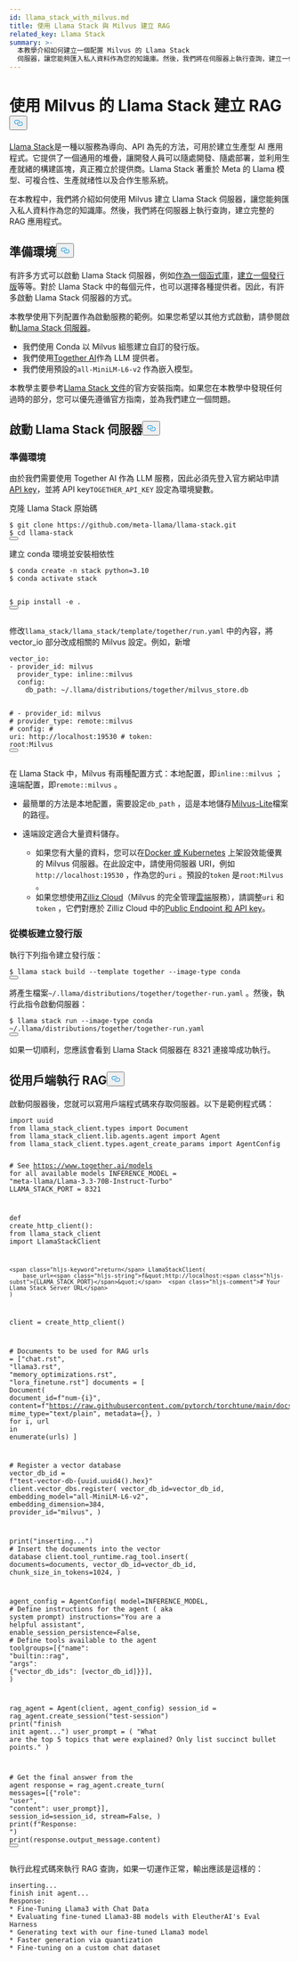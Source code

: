 ```yaml
---
id: llama_stack_with_milvus.md
title: 使用 Llama Stack 與 Milvus 建立 RAG
related_key: Llama Stack
summary: >-
  本教學介紹如何建立一個配置 Milvus 的 Llama Stack
  伺服器，讓您能夠匯入私人資料作為您的知識庫。然後，我們將在伺服器上執行查詢，建立一個完整的 RAG 應用程式。
---
```

<h1 id="Build-RAG-with-Llama-Stack-with-Milvus" class="common-anchor-header">使用 Milvus 的 Llama Stack 建立 RAG<button data-href="#Build-RAG-with-Llama-Stack-with-Milvus" class="anchor-icon" translate="no">
      <svg translate="no"
        aria-hidden="true"
        focusable="false"
        height="20"
        version="1.1"
        viewBox="0 0 16 16"
        width="16"
      >
        <path
          fill="#0092E4"
          fill-rule="evenodd"
          d="M4 9h1v1H4c-1.5 0-3-1.69-3-3.5S2.55 3 4 3h4c1.45 0 3 1.69 3 3.5 0 1.41-.91 2.72-2 3.25V8.59c.58-.45 1-1.27 1-2.09C10 5.22 8.98 4 8 4H4c-.98 0-2 1.22-2 2.5S3 9 4 9zm9-3h-1v1h1c1 0 2 1.22 2 2.5S13.98 12 13 12H9c-.98 0-2-1.22-2-2.5 0-.83.42-1.64 1-2.09V6.25c-1.09.53-2 1.84-2 3.25C6 11.31 7.55 13 9 13h4c1.45 0 3-1.69 3-3.5S14.5 6 13 6z"
        ></path>
      </svg>
    </button></h1><p><a href="https://github.com/meta-llama/llama-stack/tree/main">Llama Stack</a>是一種以服務為導向、API 為先的方法，可用於建立生產型 AI 應用程式。它提供了一個通用的堆疊，讓開發人員可以隨處開發、隨處部署，並利用生產就緒的構建區塊，真正獨立於提供商。Llama Stack 著重於 Meta 的 Llama 模型、可複合性、生產就绪性以及合作生態系統。</p>
<p>在本教程中，我們將介紹如何使用 Milvus 建立 Llama Stack 伺服器，讓您能夠匯入私人資料作為您的知識庫。然後，我們將在伺服器上執行查詢，建立完整的 RAG 應用程式。</p>
<h2 id="Preparing-the-Environment" class="common-anchor-header">準備環境<button data-href="#Preparing-the-Environment" class="anchor-icon" translate="no">
      <svg translate="no"
        aria-hidden="true"
        focusable="false"
        height="20"
        version="1.1"
        viewBox="0 0 16 16"
        width="16"
      >
        <path
          fill="#0092E4"
          fill-rule="evenodd"
          d="M4 9h1v1H4c-1.5 0-3-1.69-3-3.5S2.55 3 4 3h4c1.45 0 3 1.69 3 3.5 0 1.41-.91 2.72-2 3.25V8.59c.58-.45 1-1.27 1-2.09C10 5.22 8.98 4 8 4H4c-.98 0-2 1.22-2 2.5S3 9 4 9zm9-3h-1v1h1c1 0 2 1.22 2 2.5S13.98 12 13 12H9c-.98 0-2-1.22-2-2.5 0-.83.42-1.64 1-2.09V6.25c-1.09.53-2 1.84-2 3.25C6 11.31 7.55 13 9 13h4c1.45 0 3-1.69 3-3.5S14.5 6 13 6z"
        ></path>
      </svg>
    </button></h2><p>有許多方式可以啟動 Llama Stack 伺服器，例如<a href="https://llama-stack.readthedocs.io/en/latest/distributions/importing_as_library.html">作為一個函式庫</a>，<a href="https://llama-stack.readthedocs.io/en/latest/distributions/building_distro.html">建立一個發行版</a>等等。對於 Llama Stack 中的每個元件，也可以選擇各種提供者。因此，有許多啟動 Llama Stack 伺服器的方式。</p>
<p>本教學使用下列配置作為啟動服務的範例。如果您希望以其他方式啟動，請參閱啟動<a href="https://llama-stack.readthedocs.io/en/latest/distributions/index.html">Llama Stack 伺服器</a>。</p>
<ul>
<li>我們使用 Conda 以 Milvus 組態建立自訂的發行版。</li>
<li>我們使用<a href="https://llama-stack.readthedocs.io/en/latest/distributions/self_hosted_distro/together.html#via-conda">Together AI</a>作為 LLM 提供者。</li>
<li>我們使用預設的<code translate="no">all-MiniLM-L6-v2</code> 作為嵌入模型。</li>
</ul>
<div class="alert note">
<p>本教學主要參考<a href="https://llama-stack.readthedocs.io/en/latest/index.html">Llama Stack 文件</a>的官方安裝指南。如果您在本教學中發現任何過時的部分，您可以優先遵循官方指南，並為我們建立一個問題。</p>
</div>
<h2 id="Start-Llama-Stack-Server" class="common-anchor-header">啟動 Llama Stack 伺服器<button data-href="#Start-Llama-Stack-Server" class="anchor-icon" translate="no">
      <svg translate="no"
        aria-hidden="true"
        focusable="false"
        height="20"
        version="1.1"
        viewBox="0 0 16 16"
        width="16"
      >
        <path
          fill="#0092E4"
          fill-rule="evenodd"
          d="M4 9h1v1H4c-1.5 0-3-1.69-3-3.5S2.55 3 4 3h4c1.45 0 3 1.69 3 3.5 0 1.41-.91 2.72-2 3.25V8.59c.58-.45 1-1.27 1-2.09C10 5.22 8.98 4 8 4H4c-.98 0-2 1.22-2 2.5S3 9 4 9zm9-3h-1v1h1c1 0 2 1.22 2 2.5S13.98 12 13 12H9c-.98 0-2-1.22-2-2.5 0-.83.42-1.64 1-2.09V6.25c-1.09.53-2 1.84-2 3.25C6 11.31 7.55 13 9 13h4c1.45 0 3-1.69 3-3.5S14.5 6 13 6z"
        ></path>
      </svg>
    </button></h2><h3 id="Prepare-the-Environment" class="common-anchor-header">準備環境</h3><p>由於我們需要使用 Together AI 作為 LLM 服務，因此必須先登入官方網站申請<a href="https://api.together.xyz/settings/api-keys">API key</a>，並將 API key<code translate="no">TOGETHER_API_KEY</code> 設定為環境變數。</p>
<p>克隆 Llama Stack 原始碼</p>
<pre><code translate="no" class="language-bash">$ git <span class="hljs-built_in">clone</span> https://github.com/meta-llama/llama-stack.git
$ <span class="hljs-built_in">cd</span> llama-stack
<button class="copy-code-btn"></button></code></pre>
<p>建立 conda 環境並安裝相依性</p>
<pre><code translate="no" class="language-bash">$ conda create -n stack python=3.10
$ conda activate stack

$ pip install -e .
<button class="copy-code-btn"></button></code></pre>
<p>修改<code translate="no">llama_stack/llama_stack/template/together/run.yaml</code> 中的內容，將 vector_io 部分改成相關的 Milvus 設定。例如，新增</p>
<pre><code translate="no" class="language-yaml"><span class="hljs-attr">vector_io:</span>
<span class="hljs-bullet">-</span> <span class="hljs-attr">provider_id:</span> <span class="hljs-string">milvus</span>
  <span class="hljs-attr">provider_type:</span> <span class="hljs-string">inline::milvus</span>
  <span class="hljs-attr">config:</span>
    <span class="hljs-attr">db_path:</span> <span class="hljs-string">~/.llama/distributions/together/milvus_store.db</span>

<span class="hljs-comment">#  - provider_id: milvus</span>
<span class="hljs-comment">#    provider_type: remote::milvus</span>
<span class="hljs-comment">#    config:</span>
<span class="hljs-comment">#      uri: http://localhost:19530</span>
<span class="hljs-comment">#      token: root:Milvus</span>
<button class="copy-code-btn"></button></code></pre>
<p>在 Llama Stack 中，Milvus 有兩種配置方式：本地配置，即<code translate="no">inline::milvus</code> ；遠端配置，即<code translate="no">remote::milvus</code> 。</p>
<ul>
<li><p>最簡單的方法是本地配置，需要設定<code translate="no">db_path</code> ，這是本地儲存<a href="https://milvus.io/docs/quickstart.md">Milvus-Lite</a>檔案的路徑。</p></li>
<li><p>遠端設定適合大量資料儲存。</p>
<ul>
<li>如果您有大量的資料，您可以在<a href="https://milvus.io/docs/quickstart.md">Docker 或 Kubernetes</a> 上架設效能優異的 Milvus 伺服器。在此設定中，請使用伺服器 URI，例如<code translate="no">http://localhost:19530</code> ，作為您的<code translate="no">uri</code> 。預設的<code translate="no">token</code> 是<code translate="no">root:Milvus</code> 。</li>
<li>如果您想使用<a href="https://zilliz.com/cloud">Zilliz Cloud</a>（Milvus 的完全管理<a href="https://docs.zilliz.com/docs/on-zilliz-cloud-console#free-cluster-details">雲端</a>服務），請調整<code translate="no">uri</code> 和<code translate="no">token</code> ，它們對應於 Zilliz Cloud 中的<a href="https://docs.zilliz.com/docs/on-zilliz-cloud-console#free-cluster-details">Public Endpoint 和 API key</a>。</li>
</ul></li>
</ul>
<h3 id="Build-distribution-from-the-template" class="common-anchor-header">從模板建立發行版</h3><p>執行下列指令建立發行版：</p>
<pre><code translate="no" class="language-bash">$ llama stack build --template together --image-type conda
<button class="copy-code-btn"></button></code></pre>
<p>將產生檔案<code translate="no">~/.llama/distributions/together/together-run.yaml</code> 。然後，執行此指令啟動伺服器：</p>
<pre><code translate="no" class="language-bash">$ llama stack run --image-type conda ~/.llama/distributions/together/together-run.yaml
<button class="copy-code-btn"></button></code></pre>
<p>如果一切順利，您應該會看到 Llama Stack 伺服器在 8321 連接埠成功執行。</p>
<h2 id="Perform-RAG-from-client" class="common-anchor-header">從用戶端執行 RAG<button data-href="#Perform-RAG-from-client" class="anchor-icon" translate="no">
      <svg translate="no"
        aria-hidden="true"
        focusable="false"
        height="20"
        version="1.1"
        viewBox="0 0 16 16"
        width="16"
      >
        <path
          fill="#0092E4"
          fill-rule="evenodd"
          d="M4 9h1v1H4c-1.5 0-3-1.69-3-3.5S2.55 3 4 3h4c1.45 0 3 1.69 3 3.5 0 1.41-.91 2.72-2 3.25V8.59c.58-.45 1-1.27 1-2.09C10 5.22 8.98 4 8 4H4c-.98 0-2 1.22-2 2.5S3 9 4 9zm9-3h-1v1h1c1 0 2 1.22 2 2.5S13.98 12 13 12H9c-.98 0-2-1.22-2-2.5 0-.83.42-1.64 1-2.09V6.25c-1.09.53-2 1.84-2 3.25C6 11.31 7.55 13 9 13h4c1.45 0 3-1.69 3-3.5S14.5 6 13 6z"
        ></path>
      </svg>
    </button></h2><p>啟動伺服器後，您就可以寫用戶端程式碼來存取伺服器。以下是範例程式碼：</p>
<pre><code translate="no" class="language-python"><span class="hljs-keyword">import</span> uuid
<span class="hljs-keyword">from</span> llama_stack_client.types <span class="hljs-keyword">import</span> Document
<span class="hljs-keyword">from</span> llama_stack_client.lib.agents.agent <span class="hljs-keyword">import</span> Agent
<span class="hljs-keyword">from</span> llama_stack_client.types.agent_create_params <span class="hljs-keyword">import</span> AgentConfig

<span class="hljs-comment"># See https://www.together.ai/models for all available models</span>
INFERENCE_MODEL = <span class="hljs-string">&quot;meta-llama/Llama-3.3-70B-Instruct-Turbo&quot;</span>
LLAMA_STACK_PORT = <span class="hljs-number">8321</span>


<span class="hljs-keyword">def</span> <span class="hljs-title function_">create_http_client</span>():
    <span class="hljs-keyword">from</span> llama_stack_client <span class="hljs-keyword">import</span> LlamaStackClient

    <span class="hljs-keyword">return</span> LlamaStackClient(
        base_url=<span class="hljs-string">f&quot;http://localhost:<span class="hljs-subst">{LLAMA_STACK_PORT}</span>&quot;</span>  <span class="hljs-comment"># Your Llama Stack Server URL</span>
    )


client = create_http_client()

<span class="hljs-comment"># Documents to be used for RAG</span>
urls = [<span class="hljs-string">&quot;chat.rst&quot;</span>, <span class="hljs-string">&quot;llama3.rst&quot;</span>, <span class="hljs-string">&quot;memory_optimizations.rst&quot;</span>, <span class="hljs-string">&quot;lora_finetune.rst&quot;</span>]
documents = [
    Document(
        document_id=<span class="hljs-string">f&quot;num-<span class="hljs-subst">{i}</span>&quot;</span>,
        content=<span class="hljs-string">f&quot;https://raw.githubusercontent.com/pytorch/torchtune/main/docs/source/tutorials/<span class="hljs-subst">{url}</span>&quot;</span>,
        mime_type=<span class="hljs-string">&quot;text/plain&quot;</span>,
        metadata={},
    )
    <span class="hljs-keyword">for</span> i, url <span class="hljs-keyword">in</span> <span class="hljs-built_in">enumerate</span>(urls)
]

<span class="hljs-comment"># Register a vector database</span>
vector_db_id = <span class="hljs-string">f&quot;test-vector-db-<span class="hljs-subst">{uuid.uuid4().<span class="hljs-built_in">hex</span>}</span>&quot;</span>
client.vector_dbs.register(
    vector_db_id=vector_db_id,
    embedding_model=<span class="hljs-string">&quot;all-MiniLM-L6-v2&quot;</span>,
    embedding_dimension=<span class="hljs-number">384</span>,
    provider_id=<span class="hljs-string">&quot;milvus&quot;</span>,
)

<span class="hljs-built_in">print</span>(<span class="hljs-string">&quot;inserting...&quot;</span>)
<span class="hljs-comment"># Insert the documents into the vector database</span>
client.tool_runtime.rag_tool.insert(
    documents=documents, vector_db_id=vector_db_id, chunk_size_in_tokens=<span class="hljs-number">1024</span>,
)

agent_config = AgentConfig(
    model=INFERENCE_MODEL,
    <span class="hljs-comment"># Define instructions for the agent ( aka system prompt)</span>
    instructions=<span class="hljs-string">&quot;You are a helpful assistant&quot;</span>,
    enable_session_persistence=<span class="hljs-literal">False</span>,
    <span class="hljs-comment"># Define tools available to the agent</span>
    toolgroups=[{<span class="hljs-string">&quot;name&quot;</span>: <span class="hljs-string">&quot;builtin::rag&quot;</span>, <span class="hljs-string">&quot;args&quot;</span>: {<span class="hljs-string">&quot;vector_db_ids&quot;</span>: [vector_db_id]}}],
)

rag_agent = Agent(client, agent_config)
session_id = rag_agent.create_session(<span class="hljs-string">&quot;test-session&quot;</span>)
<span class="hljs-built_in">print</span>(<span class="hljs-string">&quot;finish init agent...&quot;</span>)
user_prompt = (
    <span class="hljs-string">&quot;What are the top 5 topics that were explained? Only list succinct bullet points.&quot;</span>
)

<span class="hljs-comment"># Get the final answer from the agent</span>
response = rag_agent.create_turn(
    messages=[{<span class="hljs-string">&quot;role&quot;</span>: <span class="hljs-string">&quot;user&quot;</span>, <span class="hljs-string">&quot;content&quot;</span>: user_prompt}],
    session_id=session_id,
    stream=<span class="hljs-literal">False</span>,
)
<span class="hljs-built_in">print</span>(<span class="hljs-string">f&quot;Response: &quot;</span>)
<span class="hljs-built_in">print</span>(response.output_message.content)
<button class="copy-code-btn"></button></code></pre>
<p>執行此程式碼來執行 RAG 查詢，如果一切運作正常，輸出應該是這樣的：</p>
<pre><code translate="no" class="language-log">inserting...
finish init agent...
Response: 
* Fine-Tuning Llama3 with Chat Data
* Evaluating fine-tuned Llama3-8B models with EleutherAI's Eval Harness
* Generating text with our fine-tuned Llama3 model
* Faster generation via quantization
* Fine-tuning on a custom chat dataset
</code></pre>
